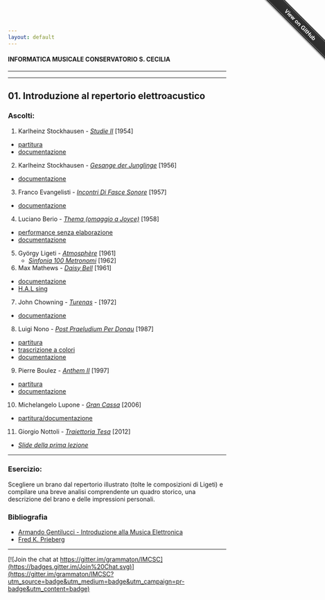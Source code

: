 ```yaml
---
layout: default
---
```

#### INFORMATICA MUSICALE CONSERVATORIO S. CECILIA
----
----

## 01. Introduzione al repertorio elettroacustico

### Ascolti:


 1. Karlheinz Stockhausen - [*Studie II*](https://copy.com/cj7Sr4beROKA87gv) [1954]
   * [partitura](https://copy.com/n417AAu7o9PsSUeQ) 
   * [documentazione](https://copy.com/J3x8kOdhfOhiF9aC)
 2. Karlheinz Stockhausen - [*Gesange der Junglinge*](https://copy.com/WktIvueSE1PNJ84i) [1956]
   * [documentazione](https://copy.com/Wo1T4JERUs8wXOjU)
 3. Franco Evangelisti - [*Incontri Di Fasce Sonore*](https://copy.com/IjakIOl0CDCVPuCk) [1957]
   * [documentazione](https://copy.com/UTm9rleLxxkgYYgV)
 4. Luciano Berio - [*Thema (omaggio a Joyce)*](https://copy.com/iqCmiv78k9XvcsN6) [1958]
   * [performance senza elaborazione](https://copy.com/xAFNmSpysLPpxgRP)
   * [documentazione](https://copy.com/XsfJC6gLKMZT6UIB)
 5. György Ligeti - [*Atmosphère*](https://copy.com/yyTQBE6ymdICwXBg) [1961]
     * [*Sinfonia 100 Metronomi*](https://copy.com/NhQLnylwOI3H1RXk) [1962]
 6. Max Mathews - [*Daisy Bell*](https://copy.com/zMquR1d3dyJguZtK) [1961]
  * [documentazione](https://copy.com/BTIgi44SmudlFR0C)
   * [H.A.L sing](https://copy.com/9HhPeJJEcdMoiOHl)
 7. John Chowning - [*Turenas*](https://copy.com/48l3NP3HgK6WXDiq)  -  [1972]
   * [documentazione](https://copy.com/CknULQAkYK4lixEk)
 8. Luigi Nono - [*Post Praeludium Per Donau*](https://copy.com/jPAOh9t1ddmBC4N8) [1987]
   * [partitura](https://copy.com/RoIGAryFXMi90Po9)
   * [trascrizione a colori](https://copy.com/WTuGFzQ2WN4pqGGK)
   * [documentazione](https://copy.com/sGCu7fhzTh9enjq8)
 9. Pierre Boulez - [*Anthem II*](https://copy.com/9kq1jQ8tdS3WSD31) [1997]
   * [partitura](https://copy.com/eTVJ3IlphRsU0ucl)
   * [documentazione](https://copy.com/7Cvvs7ol3slfvVuZ)
 10. Michelangelo Lupone - [*Gran Cassa*](https://copy.com/aBsAUW9rS3IUhmPt) [2006]
   * [partitura/documentazione](https://copy.com/oOczYrC49Luggy2B)
 11. Giorgio Nottoli - [*Traiettoria Tesa*](https://www.youtube.com/watch?v=bqjLSPv-KXs&spfreload=10) [2012]
   
  
 
 
* [*Slide della prima lezione*](https://copy.com/FMf0CoGbI6FGW3Jq)
 
----

### Esercizio:

Scegliere un brano dal repertorio illustrato (tolte le composizioni di Ligeti) e compilare una breve analisi comprendente un quadro storico, una descrizione del brano e delle impressioni personali.


### Bibliografia

 - [Armando Gentilucci - Introduzione alla Musica Elettronica](https://copy.com/gmatZ8qkaw1WROAG)
 - [Fred K. Prieberg](https://copy.com/mU6LRdCdxUlrVAIZ)
 
----

[![Join the chat at https://gitter.im/grammaton/IMCSC](https://badges.gitter.im/Join%20Chat.svg)](https://gitter.im/grammaton/IMCSC?utm_source=badge&utm_medium=badge&utm_campaign=pr-badge&utm_content=badge)
 
<div class="github-fork-ribbon-wrapper right fixed" style="width: 150px;height: 150px;position: fixed;overflow: hidden;top: 0;z-index: 9999;pointer-events: none;right: 0;"><div class="github-fork-ribbon" style="position: absolute;padding: 2px 0;background-color: #333;background-image: linear-gradient(to bottom, rgba(0, 0, 0, 0), rgba(0, 0, 0, 0.15));-webkit-box-shadow: 0 2px 3px 0 rgba(0, 0, 0, 0.5);-moz-box-shadow: 0 2px 3px 0 rgba(0, 0, 0, 0.5);box-shadow: 0 2px 3px 0 rgba(0, 0, 0, 0.5);z-index: 9999;pointer-events: auto;top: 42px;right: -43px;-webkit-transform: rotate(45deg);-moz-transform: rotate(45deg);-ms-transform: rotate(45deg);-o-transform: rotate(45deg);transform: rotate(45deg);"><a href="https://github.com/grammaton/IMCSC" style="font: 700 13px &quot;Helvetica Neue&quot;, Helvetica, Arial, sans-serif;color: #fff;text-decoration: none;text-shadow: 0 -1px rgba(0, 0, 0, 0.5);text-align: center;width: 200px;line-height: 20px;display: inline-block;padding: 2px 0;border-width: 1px 0;border-style: dotted;border-color: rgba(255, 255, 255, 0.7);">View on GitHub</a></div></div>
